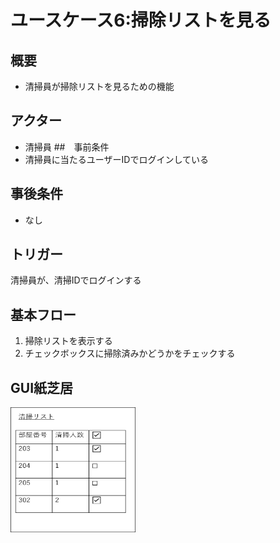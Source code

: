 # ユースケース6:掃除リストを見る
## 概要
- 清掃員が掃除リストを見るための機能
## アクター
- 清掃員
##　事前条件
- 清掃員に当たるユーザーIDでログインしている
## 事後条件
- なし
## トリガー
清掃員が、清掃IDでログインする
## 基本フロー
1. 掃除リストを表示する
2. チェックボックスに掃除済みかどうかをチェックする
## GUI紙芝居
<img src="../img/scr_seisou.jpg" width="200" height="200">